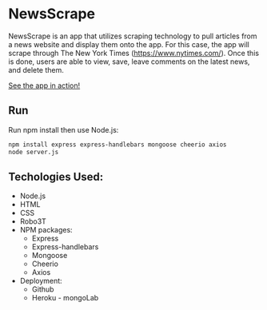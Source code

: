 # NewsScrape

NewsScrape is an app that utilizes scraping technology to pull articles from a news website and display them onto the app. For this case, the app will scrape through The New York Times (https://www.nytimes.com/). Once this is done, users are able to view, save, leave comments on the latest news, and delete them.

[See the app in action!](https://uniknews.herokuapp.com/)

## Run

Run npm install then use Node.js:

```bash
npm install express express-handlebars mongoose cheerio axios
node server.js
```

## Techologies Used:

* Node.js
* HTML
* CSS
* Robo3T
* NPM packages:
    * Express
    * Express-handlebars
    * Mongoose
    * Cheerio
    * Axios
* Deployment:
    * Github
    * Heroku - mongoLab

